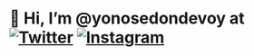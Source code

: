 # 👋 Hi, I’m @yonosedondevoy at  [![Twitter](https://cdn4.iconfinder.com/data/icons/social-media-icons-the-circle-set/48/twitter_circle-24.png)](https://twitter.com/yonosedondevoy) [![Instagram](https://cdn3.iconfinder.com/data/icons/2018-social-media-logotypes/1000/2018_social_media_popular_app_logo_instagram-24.png)](https://instagram.com/yonosedondevoy)
